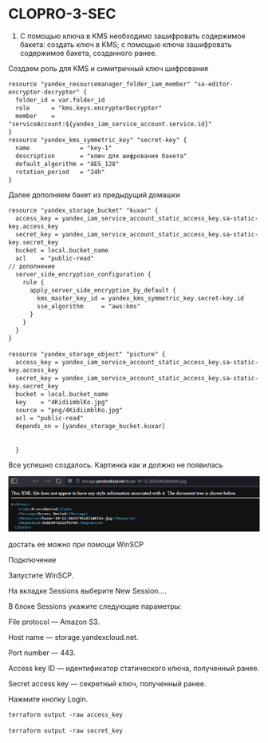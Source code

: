 # CLOPRO-3-SEC

1. С помощью ключа в KMS необходимо зашифровать содержимое бакета:
создать ключ в KMS;
с помощью ключа зашифровать содержимое бакета, созданного ранее.

Создаем роль для KMS и симитричный ключ шифрования

```
resource "yandex_resourcemanager_folder_iam_member" "sa-editor-encrypter-decrypter" {
  folder_id = var.folder_id
  role      = "kms.keys.encrypterDecrypter"
  member    = "serviceAccount:${yandex_iam_service_account.service.id}"
}
resource "yandex_kms_symmetric_key" "secret-key" {
  name              = "key-1"
  description       = "ключ для шифрования бакета"
  default_algorithm = "AES_128"
  rotation_period   = "24h"
}
```
Далее дополняем бакет из предыдущий домашки
```
resource "yandex_storage_bucket" "kuxar" {
  access_key = yandex_iam_service_account_static_access_key.sa-static-key.access_key
  secret_key = yandex_iam_service_account_static_access_key.sa-static-key.secret_key
  bucket = local.bucket_name
  acl    = "public-read"
// дополнение
  server_side_encryption_configuration {
    rule {
      apply_server_side_encryption_by_default {
        kms_master_key_id = yandex_kms_symmetric_key.secret-key.id
        sse_algorithm     = "aws:kms"
      }
    }
  }
}

resource "yandex_storage_object" "picture" {
  access_key = yandex_iam_service_account_static_access_key.sa-static-key.access_key
  secret_key = yandex_iam_service_account_static_access_key.sa-static-key.secret_key
  bucket = local.bucket_name
  key    = "4KidiimblKo.jpg"
  source = "png/4KidiimblKo.jpg"
  acl = "public-read"
  depends_on = [yandex_storage_bucket.kuxar]


  }
  ```
Все успешно создалось. 
Картинка как и должно не появилась

![alt text](src/png/1.png)

достать ее можно при помощи WinSCP

Подключение

Запустите WinSCP.

На вкладке Sessions выберите New Session....

В блоке Sessions укажите следующие параметры:

File protocol — Amazon S3.

Host name — storage.yandexcloud.net.

Port number — 443.

Access key ID — идентификатор статического ключа, полученный ранее.

Secret access key — секретный ключ, полученный ранее.

Нажмите кнопку Login.


```
terraform output -raw access_key 

terraform output -raw secret_key
```

